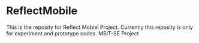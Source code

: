 ReflectMobile
=============
This is the reposity for Reflect Mobiel Project.
Currently this reposity is only for experiment and prototype codes.
MSIT-SE Project
